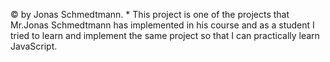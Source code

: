 &copy; by Jonas Schmedtmann. \* This project is one of the projects that Mr.Jonas Schmedtmann has
implemented in his course and as a student I tried to learn and implement the same project so that I can
practically learn JavaScript.
